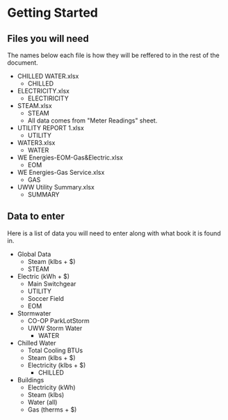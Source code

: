 # Getting Started
## Files you will need
The names below each file is how they will be reffered to in the rest of the document.
  - CHILLED WATER.xlsx
    - CHILLED
  - ELECTRICITY.xlsx
    - ELECTIRICITY
  - STEAM.xlsx
    - STEAM
    - All data comes from "Meter Readings" sheet.
  - UTILITY REPORT 1.xlsx
    - UTILITY
  - WATER3.xlsx
    - WATER
  - WE Energies-EOM-Gas&Electric.xlsx
    - EOM
  - WE Energies-Gas Service.xlsx
    - GAS
  - UWW Utility Summary.xlsx
    - SUMMARY
    
## Data to enter
Here is a list of data you will need to enter along with what book it is found in.
  - Global Data
    -	Steam (klbs + $)
      - STEAM
  -	Electric (kWh + $)
    -	Main Switchgear
      -	UTILITY
    -	Soccer Field
      -	EOM
  - Stormwater
    - CO-OP ParkLotStorm
    - UWW Storm Water
      - WATER
  - Chilled Water
    - Total Cooling BTUs
    - Steam (klbs + $)
    - Electricity (klbs + $)
      - CHILLED
  - Buildings
    - Electricity (kWh)
    - Steam (klbs)
    - Water (all)
    - Gas (therms + $)
